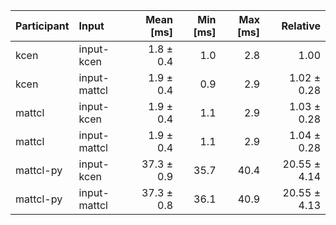 | Participant | Input | Mean [ms] | Min [ms] | Max [ms] | Relative |
|:---|:---|---:|---:|---:|---:|
| kcen | input-kcen | 1.8 ± 0.4 | 1.0 | 2.8 | 1.00 |
| kcen | input-mattcl | 1.9 ± 0.4 | 0.9 | 2.9 | 1.02 ± 0.28 |
| mattcl | input-kcen | 1.9 ± 0.4 | 1.1 | 2.9 | 1.03 ± 0.28 |
| mattcl | input-mattcl | 1.9 ± 0.4 | 1.1 | 2.9 | 1.04 ± 0.28 |
| mattcl-py | input-kcen | 37.3 ± 0.9 | 35.7 | 40.4 | 20.55 ± 4.14 |
| mattcl-py | input-mattcl | 37.3 ± 0.8 | 36.1 | 40.9 | 20.55 ± 4.13 |
